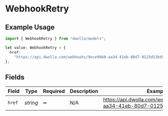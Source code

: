 # WebhookRetry

## Example Usage

```typescript
import { WebhookRetry } from "dwolla/models";

let value: WebhookRetry = {
  href:
    "https://api.dwolla.com/webhooks/9ece9660-aa34-41eb-80d7-0125d53b45e8/retries",
};
```

## Fields

| Field                                                                        | Type                                                                         | Required                                                                     | Description                                                                  | Example                                                                      |
| ---------------------------------------------------------------------------- | ---------------------------------------------------------------------------- | ---------------------------------------------------------------------------- | ---------------------------------------------------------------------------- | ---------------------------------------------------------------------------- |
| `href`                                                                       | *string*                                                                     | :heavy_minus_sign:                                                           | N/A                                                                          | https://api.dwolla.com/webhooks/9ece9660-aa34-41eb-80d7-0125d53b45e8/retries |